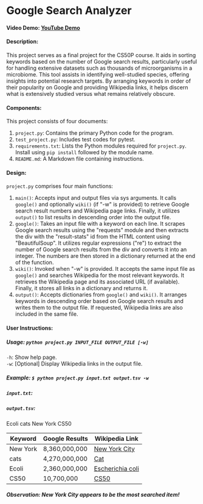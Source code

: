 # Google Search Analyzer

#### Video Demo: [YouTube Demo](https://youtu.be/7jk9Uzj8HM0)
#### Description:
This project serves as a final project for the CS50P course. It aids in sorting keywords based on the number of Google search results, particularly useful for handling extensive datasets such as thousands of microorganisms in a microbiome. This tool assists in identifying well-studied species, offering insights into potential research targets. By arranging keywords in order of their popularity on Google and providing Wikipedia links, it helps discern what is extensively studied versus what remains relatively obscure.

#### Components:
This project consists of four documents:
1. `project.py`: Contains the primary Python code for the program.
2. `test_project.py`: Includes test codes for pytest.
3. `requirements.txt`: Lists the Python modules required for `project.py`. Install using `pip install` followed by the module name.
4. `README.md`: A Markdown file containing instructions.

#### Design:
`project.py` comprises four main functions:
1. `main()`: Accepts input and output files via sys arguments. It calls `google()` and optionally `wiki()` (if "-w" is provided) to retrieve Google search result numbers and Wikipedia page links. Finally, it utilizes `output()` to list results in descending order into the output file.
2. `google()`: Takes an input file with a keyword on each line. It scrapes Google search results using the "requests" module and then extracts the div with the "result-stats" id from the HTML content using "BeautifulSoup". It utilizes regular expressions ("re") to extract the number of Google search results from the div and converts it into an integer. The numbers are then stored in a dictionary returned at the end of the function.
3. `wiki()`: Invoked when "-w" is provided. It accepts the same input file as `google()` and searches Wikipedia for the most relevant keywords. It retrieves the Wikipedia page and its associated URL (if available). Finally, it stores all links in a dictionary and returns it.
4. `output()`: Accepts dictionaries from `google()` and `wiki()`. It arranges keywords in descending order based on Google search results and writes them to the output file. If requested, Wikipedia links are also included in the same file.

#### User Instructions:
##### Usage: `python project.py INPUT_FILE OUTPUT_FILE [-w]`
`-h`: Show help page.\
`-w`: \[Optional\] Display Wikipedia links in the output file.

##### Example: `$ python project.py input.txt output.tsv -w`
##### `input.txt`:
##### `output.tsv`:

Ecoli
cats
New York
CS50

| Keyword  | Google Results | Wikipedia Link |
| -------- | -------------- | -------------- |
| New York | 8,360,000,000  | [New York City](https://en.wikipedia.org/wiki/New_York_City) |
| cats     | 4,270,000,000  | [Cat](https://en.wikipedia.org/wiki/Cat) |
| Ecoli    | 2,360,000,000  | [Escherichia coli](https://en.wikipedia.org/wiki/Escherichia_coli) |
| CS50     | 10,700,000     | [CS50](https://en.wikipedia.org/wiki/CS50) |

##### Observation: New York City appears to be the most searched item!
